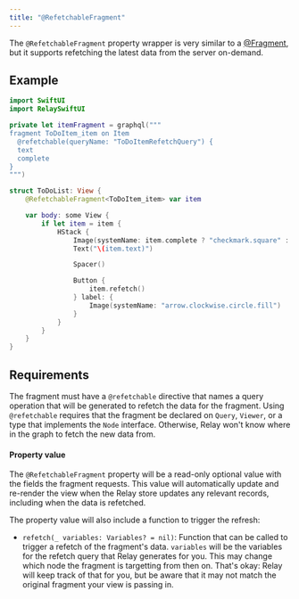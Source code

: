 ```yaml
---
title: "@RefetchableFragment"
---
```


The `@RefetchableFragment` property wrapper is very similar to a [@Fragment](fragment.md), but it supports refetching the latest data from the server on-demand.

## Example

```swift
import SwiftUI
import RelaySwiftUI

private let itemFragment = graphql("""
fragment ToDoItem_item on Item
  @refetchable(queryName: "ToDoItemRefetchQuery") {
  text
  complete
}
""")

struct ToDoList: View {
    @RefetchableFragment<ToDoItem_item> var item

    var body: some View {
        if let item = item {
            HStack {
                Image(systemName: item.complete ? "checkmark.square" : "square")
                Text("\(item.text)")

                Spacer()

                Button {
                    item.refetch()
                } label: {
                    Image(systemName: "arrow.clockwise.circle.fill")
                }
            }
        }
    }
}
```

## Requirements

The fragment must have a `@refetchable` directive that names a query operation that will be generated to refetch the data for the fragment. Using `@refetchable` requires that the fragment be declared on `Query`, `Viewer`, or a type that implements the `Node` interface. Otherwise, Relay won't know where in the graph to fetch the new data from.

#### Property value

The `@RefetchableFragment` property will be a read-only optional value with the fields the fragment requests. This value will automatically update and re-render the view when the Relay store updates any relevant records, including when the data is refetched.

The property value will also include a function to trigger the refresh:

- `refetch(_ variables: Variables? = nil)`: Function that can be called to trigger a refetch of the fragment's data. `variables` will be the variables for the refetch query that Relay generates for you. This may change which node the fragment is targetting from then on. That's okay: Relay will keep track of that for you, but be aware that it may not match the original fragment your view is passing in.